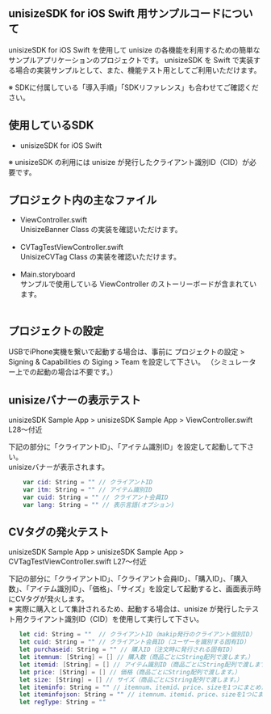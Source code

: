 ## unisizeSDK for iOS Swift 用サンプルコードについて
unisizeSDK for iOS Swift を使用して unisize の各機能を利用するための簡単なサンプルアプリケーションのプロジェクトです。
unisizeSDK を Swift で実装する場合の実装サンプルとして、また、機能テスト用としてご利用いただけます。  
  
※ SDKに付属している「導入手順」「SDKリファレンス」も合わせてご確認ください。  

## 使用しているSDK
* unisizeSDK for iOS Swift  

※ unisizeSDK の利用には unisize が発行したクライアント識別ID（CID）が必要です。

## プロジェクト内の主なファイル
* ViewController.swift  
  UnisizeBanner Class の実装を確認いただけます。<br><br>
* CVTagTestViewController.swift  
  UnisizeCVTag Class の実装を確認いただけます。 <br><br>   
* Main.storyboard  
  サンプルで使用している ViewController のストーリーボードが含まれています。 <br><br> 

## プロジェクトの設定
USBでiPhone実機を繋いで起動する場合は、事前に
プロジェクトの設定 > Signing & Capabilities の Siging > Team 
を設定して下さい。
（シミュレーター上での起動の場合は不要です。）

## unisizeバナーの表示テスト
unisizeSDK Sample App > unisizeSDK Sample App > ViewController.swift  
L28〜付近  
  
下記の部分に「クライアントID」、「アイテム識別ID」を設定して起動して下さい。  
unisizeバナーが表示されます。  
  
```swift
    var cid: String = "" // クライアントID
    var itm: String = "" // アイテム識別ID
    var cuid: String = "" // クライアント会員ID
    var lang: String = "" // 表示言語(オプション)
```
  
## CVタグの発火テスト
unisizeSDK Sample App > unisizeSDK Sample App > CVTagTestViewController.swift
L27〜付近  

下記の部分に「クライアントID」、「クライアント会員ID」、「購入ID」、「購入数」、「アイテム識別ID」、「価格」、「サイズ」を設定して起動すると、画面表示時にCVタグが発火します。  
※ 実際に購入として集計されるため、起動する場合は、unisize が発行したテスト用クライアント識別ID（CID）を使用して実行して下さい。  
  
```swift
   let cid: String = ""  // クライアントID（makip発行のクライアント個別ID）
   let cuid: String = "" // クライアント会員ID（ユーザーを識別する固有ID）
   let purchaseid: String = "" // 購入ID（注文時に発行される固有ID）
   let itemnum: [String] = [] // 購入数（商品ごとにString配列で渡します。）
   let itemid: [String] = [] // アイテム識別ID（商品ごとにString配列で渡します。）
   let price: [String] = [] // 価格（商品ごとにString配列で渡します。）
   let size: [String] = [] // サイズ（商品ごとにString配列で渡します。）
   let iteminfo: String = "" // itemnum、itemid、price、sizeを1つにまとめたデータで送信する場合
   let iteminfojson: String = "" // itemnum、itemid、price、sizeを1つにまとめたJSONデータで送信する場合
   let regType: String = ""
```

